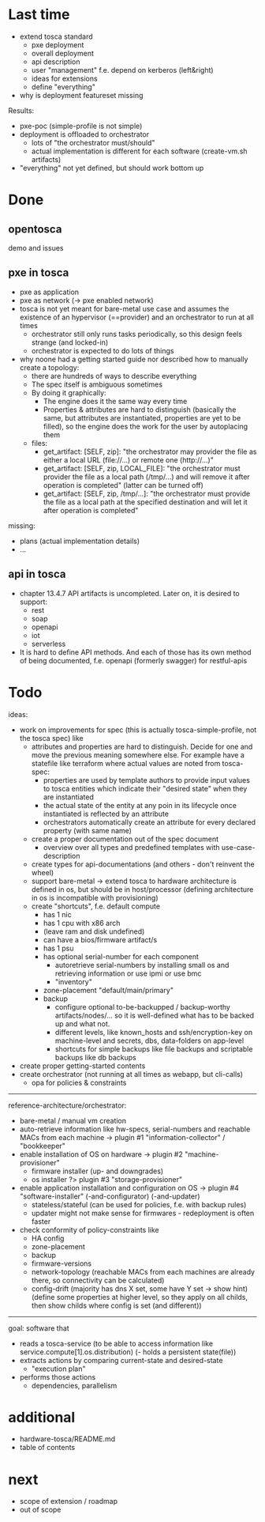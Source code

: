 # Last time

- extend tosca standard
  - pxe deployment
  - overall deployment
  - api description
  - user "management" f.e. depend on kerberos (left&right)
  - ideas for extensions
  - define "everything"
- why is deployment featureset missing

Results:
- pxe-poc (simple-profile is not simple)
- deployment is offloaded to orchestrator
  - lots of "the orchestrator must/should"
  - actual implementation is different for each software (create-vm.sh artifacts)
- "everything" not yet defined, but should work bottom up

# Done

## opentosca
demo and issues

## pxe in tosca

- pxe as application
- pxe as network (-> pxe enabled network)
- tosca is not yet meant for bare-metal use case and assumes the existence of an hypervisor (==provider) and an orchestrator to run at all times
  - orchestrator still only runs tasks periodically, so this design feels strange (and locked-in)
  - orchestrator is expected to do lots of things
- why noone had a getting started guide nor described how to manually create a topology:
  - there are hundreds of ways to describe everything
  - The spec itself is ambiguous sometimes
  - By doing it graphically:
    - The engine does it the same way every time
    - Properties & attributes are hard to distinguish (basically the same, but attributes are instantiated, properties are yet to be filled), so the engine does the work for the user by autoplacing them
  - files:
    - get_artifact: [SELF, zip]: "the orchestrator may provider the file as either a local URL (file://...) or remote one (http://...)"
    - get_artifact: [SELF, zip, LOCAL_FILE]: "the orchestrator must provider the file as a local path (/tmp/...) and will remove it after operation is completed" (latter can be turned off)
    - get_artifact: [SELF, zip, /tmp/...]: "the orchestrator must provide the file as a local path at the specified destination and will let it after operation is completed"

missing:
- plans (actual implementation details)
- ...

## api in tosca

- chapter 13.4.7 API artifacts is uncompleted. Later on, it is desired to support:
  - rest
  - soap
  - openapi
  - iot
  - serverless
- It is hard to define API methods. And each of those has its own method of being documented, f.e. openapi (formerly swagger) for restful-apis

# Todo

ideas:
- work on improvements for spec (this is actually tosca-simple-profile, not the tosca spec) like
  - attributes and properties are hard to distinguish. Decide for one and move the previous meaning somewhere else. For example have a statefile like terraform where actual values are noted
    from tosca-spec:
    - properties are used by template authors to provide input values to tosca entities which indicate their "desired state" when they are instantiated
    - the actual state of the entity at any poin in its lifecycle once instantiated is reflected by an attribute
    - orchestrators automatically create an attribute for every declared property (with same name)
  - create a proper documentation out of the spec document
    - overview over all types and predefined templates with use-case-description
  - create types for api-documentations (and others - don't reinvent the wheel)
  - support bare-metal -> extend tosca to hardware
    architecture is defined in os, but should be in host/processor
    (defining architecture in os is incompatible with provisioning)
  - create "shortcuts", f.e. default compute
    - has 1 nic
    - has 1 cpu with x86 arch
    - (leave ram and disk undefined)
    - can have a bios/firmware artifact/s
    - has 1 psu
    - has optional serial-number for each component
      - autoretrieve serial-numbers by installing small os and retrieving information or use ipmi or use bmc
      - "inventory"
    - zone-placement "default/main/primary"
    - backup
      - configure optional to-be-backupped / backup-worthy artifacts/nodes/... so it is well-defined what has to be backed up and what not.
      - different levels, like known_hosts and ssh/encryption-key on machine-level and secrets, dbs, data-folders on app-level
      - shortcuts for simple backups like file backups and scriptable backups like db backups
- create proper getting-started contents
- create orchestrator (not running at all times as webapp, but cli-calls)
  - opa for policies & constraints
---
reference-architecture/orchestrator:
- bare-metal / manual vm creation
- auto-retrieve information like hw-specs, serial-numbers and reachable MACs from each machine
  -> plugin #1 "information-collector" / "bookkeeper"
- enable installation of OS on hardware
  -> plugin #2 "machine-provisioner"
  - firmware installer (up- and downgrades)
  - os installer
  ?> plugin #3 "storage-provisioner" 
- enable application installation and configuration on OS
  -> plugin #4 "software-installer" (-and-configurator) (-and-updater)
  - stateless/stateful (can be used for policies, f.e. with backup rules)
  - updater might not make sense for firmwares - redeployment is often faster
- check conformity of policy-constraints like
  - HA config
  - zone-placement
  - backup
  - firmware-versions
  - network-topology (reachable MACs from each machines are already there, so connectivity can be calculated)
  - config-drift (majority has dns X set, some have Y set -> show hint)
    (define some properties at higher level, so they apply on all childs, then show childs where config is set (and different))
---
goal:
software that
  - reads a tosca-service (to be able to access information like service.compute[1].os.distribution)
  (- holds a persistent state(file))
  - extracts actions by comparing current-state and desired-state
    - "execution plan"
  - performs those actions
    - dependencies, parallelism

# additional
- hardware-tosca/README.md
- table of contents

# next
- scope of extension / roadmap
- out of scope
